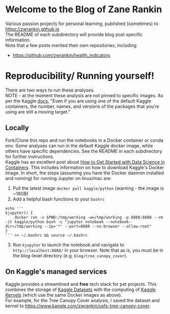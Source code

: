 # Welcome to the Blog of Zane Rankin
Various passion projects for personal learning, published (sometimes) to https://zwrankin.github.io  
The README of each subdirectory will provide blog post specific information.   
Note that a few posts merited their own repositories, including 
- https://github.com/zwrankin/health_indicators


# Reproducibility/ Running yourself!
There are two ways to run these analyses.   
NOTE - at the moment these analysis are not pinned to specific images. As per the Kaggle [docs](https://www.kaggle.com/docs/kernels#dockerfiles-and-kernel-versions), "Even if you are using one of the default Kaggle containers, the number, names, and versions of the packages that you’re using are still a moving target."
## Locally 
Fork/Clone this repo and run the notebooks in a Docker container or conda env. Some analyses can run in the default Kaggle docker image, while others have specific dependencies. See the README in each subdirectory for further instructions.   
Kaggle has an excellent post about [How to Get Started with Data Science in Containers](https://medium.com/@kaggleteam/how-to-get-started-with-data-science-in-containers-6ed48cb08266). This includes information on how to download Kaggle's Docker Image. In short, the steps (assuming you have the Docker daemon installed and running) for running Jupyter on linux/mac are: 
1) Pull the latest image `docker pull kaggle/python` (warning - the image is ~18GB)
2) Add a helpful bash functions to your `bashrc`
```
echo '''
kjupyter() {
    docker run -v $PWD:/tmp/working -w=/tmp/working -p 8888:8888 --rm -it kaggle/python bash -c "jupyter notebook --notebook-dir=/tmp/working --ip='*' --port=8888 --no-browser --allow-root"
}
''' >> ~/.bashrc && source ~/.bashrc
```
3) Run `kjupyter` to launch the notebook and navigate to `http://localhost:8888/` in your browser. Note that as is, you must be in the blog-level directory (e.g. `blog/tree_canopy_cover`).  

## On Kaggle's managed services
Kaggle provides a streamlined and **free** tech stack for pet projects. This combines the storage of [Kaggle Datasets](https://www.kaggle.com/docs/datasets) with the computing of [Kaggle Kernels](https://www.kaggle.com/docs/kernels) (which use the same Docker images as above).  
For example, for the Tree Canopy Cover analysis, I saved the dataset and kernel to https://www.kaggle.com/zwrankin/usfs-tree-canopy-cover. 
